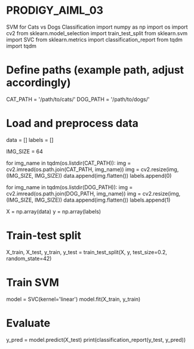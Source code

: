 # PRODIGY_AIML_03
SVM for Cats vs Dogs Classification
import numpy as np
import os
import cv2
from sklearn.model_selection import train_test_split
from sklearn.svm import SVC
from sklearn.metrics import classification_report
from tqdm import tqdm

# Define paths (example path, adjust accordingly)
CAT_PATH = '/path/to/cats/'
DOG_PATH = '/path/to/dogs/'

# Load and preprocess data
data = []
labels = []

IMG_SIZE = 64

for img_name in tqdm(os.listdir(CAT_PATH)):
    img = cv2.imread(os.path.join(CAT_PATH, img_name))
    img = cv2.resize(img, (IMG_SIZE, IMG_SIZE))
    data.append(img.flatten())
    labels.append(0)

for img_name in tqdm(os.listdir(DOG_PATH)):
    img = cv2.imread(os.path.join(DOG_PATH, img_name))
    img = cv2.resize(img, (IMG_SIZE, IMG_SIZE))
    data.append(img.flatten())
    labels.append(1)

X = np.array(data)
y = np.array(labels)

# Train-test split
X_train, X_test, y_train, y_test = train_test_split(X, y, test_size=0.2, random_state=42)

# Train SVM
model = SVC(kernel='linear')
model.fit(X_train, y_train)

# Evaluate
y_pred = model.predict(X_test)
print(classification_report(y_test, y_pred))
